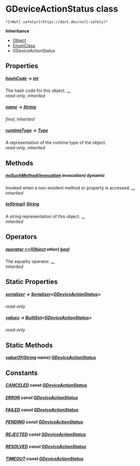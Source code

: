


# GDeviceActionStatus class






    *[<Null safety>](https://dart.dev/null-safety)*





**Inheritance**

- [Object](https://api.flutter.dev/flutter/dart-core/Object-class.html)
- [EnumClass](https://pub.dev/documentation/built_value/8.1.3/built_value/EnumClass-class.html)
- GDeviceActionStatus







## Properties

##### [hashCode](https://api.flutter.dev/flutter/dart-core/Object/hashCode.html) &#8594; [int](https://api.flutter.dev/flutter/dart-core/int-class.html)



The hash code for this object. [...](https://api.flutter.dev/flutter/dart-core/Object/hashCode.html)  
_read-only, inherited_



##### [name](https://pub.dev/documentation/built_value/8.1.3/built_value/EnumClass/name.html) &#8594; [String](https://api.flutter.dev/flutter/dart-core/String-class.html)



   
_final, inherited_



##### [runtimeType](https://api.flutter.dev/flutter/dart-core/Object/runtimeType.html) &#8594; [Type](https://api.flutter.dev/flutter/dart-core/Type-class.html)



A representation of the runtime type of the object.   
_read-only, inherited_




## Methods

##### [noSuchMethod](https://api.flutter.dev/flutter/dart-core/Object/noSuchMethod.html)([Invocation](https://api.flutter.dev/flutter/dart-core/Invocation-class.html) invocation) dynamic



Invoked when a non-existent method or property is accessed. [...](https://api.flutter.dev/flutter/dart-core/Object/noSuchMethod.html)  
_inherited_



##### [toString](https://pub.dev/documentation/built_value/8.1.3/built_value/EnumClass/toString.html)() [String](https://api.flutter.dev/flutter/dart-core/String-class.html)



A string representation of this object. [...](https://pub.dev/documentation/built_value/8.1.3/built_value/EnumClass/toString.html)  
_inherited_




## Operators

##### [operator ==](https://api.flutter.dev/flutter/dart-core/Object/operator_equals.html)([Object](https://api.flutter.dev/flutter/dart-core/Object-class.html) other) [bool](https://api.flutter.dev/flutter/dart-core/bool-class.html)



The equality operator. [...](https://api.flutter.dev/flutter/dart-core/Object/operator_equals.html)  
_inherited_




## Static Properties

##### [serializer](../third_party_yonomi_graphql_schema_schema.docs.schema.gql/GDeviceActionStatus/serializer.md) &#8594; [Serializer](https://pub.dev/documentation/built_value/8.1.3/serializer/Serializer-class.html)&lt;[GDeviceActionStatus](../third_party_yonomi_graphql_schema_schema.docs.schema.gql/GDeviceActionStatus-class.md)>



   
_read-only_



##### [values](../third_party_yonomi_graphql_schema_schema.docs.schema.gql/GDeviceActionStatus/values.md) &#8594; [BuiltSet](https://pub.dev/documentation/built_collection/5.1.1/built_collection/BuiltSet-class.html)&lt;[GDeviceActionStatus](../third_party_yonomi_graphql_schema_schema.docs.schema.gql/GDeviceActionStatus-class.md)>



   
_read-only_




## Static Methods

##### [valueOf](../third_party_yonomi_graphql_schema_schema.docs.schema.gql/GDeviceActionStatus/valueOf.md)([String](https://api.flutter.dev/flutter/dart-core/String-class.html) name) [GDeviceActionStatus](../third_party_yonomi_graphql_schema_schema.docs.schema.gql/GDeviceActionStatus-class.md)



   





## Constants

##### [CANCELED](../third_party_yonomi_graphql_schema_schema.docs.schema.gql/GDeviceActionStatus/CANCELED-constant.md) const [GDeviceActionStatus](../third_party_yonomi_graphql_schema_schema.docs.schema.gql/GDeviceActionStatus-class.md)



   




##### [ERROR](../third_party_yonomi_graphql_schema_schema.docs.schema.gql/GDeviceActionStatus/ERROR-constant.md) const [GDeviceActionStatus](../third_party_yonomi_graphql_schema_schema.docs.schema.gql/GDeviceActionStatus-class.md)



   




##### [FAILED](../third_party_yonomi_graphql_schema_schema.docs.schema.gql/GDeviceActionStatus/FAILED-constant.md) const [GDeviceActionStatus](../third_party_yonomi_graphql_schema_schema.docs.schema.gql/GDeviceActionStatus-class.md)



   




##### [PENDING](../third_party_yonomi_graphql_schema_schema.docs.schema.gql/GDeviceActionStatus/PENDING-constant.md) const [GDeviceActionStatus](../third_party_yonomi_graphql_schema_schema.docs.schema.gql/GDeviceActionStatus-class.md)



   




##### [REJECTED](../third_party_yonomi_graphql_schema_schema.docs.schema.gql/GDeviceActionStatus/REJECTED-constant.md) const [GDeviceActionStatus](../third_party_yonomi_graphql_schema_schema.docs.schema.gql/GDeviceActionStatus-class.md)



   




##### [RESOLVED](../third_party_yonomi_graphql_schema_schema.docs.schema.gql/GDeviceActionStatus/RESOLVED-constant.md) const [GDeviceActionStatus](../third_party_yonomi_graphql_schema_schema.docs.schema.gql/GDeviceActionStatus-class.md)



   




##### [TIMEOUT](../third_party_yonomi_graphql_schema_schema.docs.schema.gql/GDeviceActionStatus/TIMEOUT-constant.md) const [GDeviceActionStatus](../third_party_yonomi_graphql_schema_schema.docs.schema.gql/GDeviceActionStatus-class.md)



   










